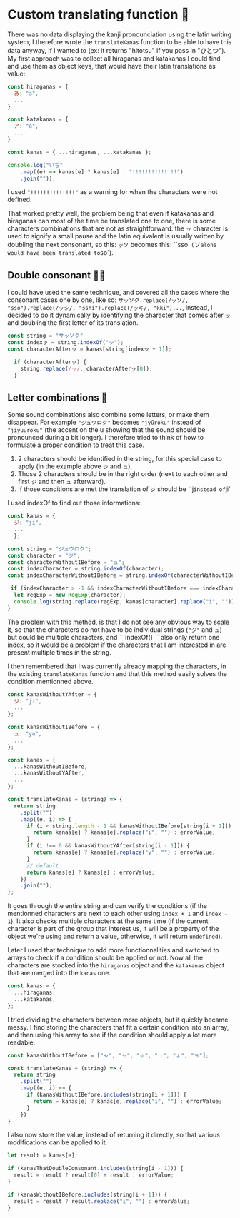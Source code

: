 # Custom translating function 📖

There was no data displaying the kanji pronounciation using the latin writing system, I therefore wrote the `translateKanas` function to be able to have this data anyway, if I wanted to (ex: it returns "hitotsu" if you pass in "ひとつ"). My first approach was to collect all hiraganas and katakanas I could find and use them as object keys, that would have their latin translations as value:

```Javascript
const hiraganas = {
  あ: "a",
  ...
}

const katakanas = {
  ア: "a",
  ...
}

const kanas = { ...hiraganas, ...katakanas };

console.log("いち"
    .map((e) => kanas[e] ? kanas[e] : "!!!!!!!!!!!!!!")
    .join(""));
```

I used `"!!!!!!!!!!!!!!"` as a warning for when the characters were not defined.

That worked pretty well, the problem being that even if katakanas and hiraganas can most of the time be translated one to one, there is some characters combinations that are not as straightforward: the `ッ` character is used to signify a small pause and the latin equivalent is usually written by doubling the next consonant, so this: `ッソ` becomes this: ``sso` (`ソ` alone would have been translated to `so`).

## Double consonant 👬🏻

I could have used the same technique, and covered all the cases where the consonant cases one by one, like so: `サッソク.replace(/ッソ/, "sso").replace(/ッシ/, "sshi").replace(/ッキ/, "kki")...`, instead, I decided to do it dynamically by identifying the character that comes after `ッ` and doubling the first letter of its translation.

```Javascript
const string = "サッソク"
const indexッ = string.indexOf("ッ");
const characterAfterッ = kanas[string[indexッ + 1]];

  if (characterAfterッ) {
    string.replace(/ッ/, characterAfterッ[0]);
  }
```

## Letter combinations 🧩

Some sound combinations also combine some letters, or make them disappear. For example `"ジュウロク"` becomes `"jyūroku"` instead of `"jiyuuroku"` (the accent on the u showing that the sound should be pronounced during a bit longer). I therefore tried to think of how to formulate a proper condition to treat this case.

1. 2 characters should be identified in the string, for this special case to apply (in the example above `ジ` and `ュ`).
2. Those 2 characters should be in the right order (next to each other and first `ジ` and then `ュ` afterward).
3. If those conditions are met the translation of `ジ` should be ``j` instead of `ji`

I used indexOf to find out those informations:

```Javascript
const kanas = {
  ジ: "ji",
  ...
  };

const string = "ジュウロク";
const character = "ジ";
const characterWithoutIBefore = "ュ";
const indexCharacter = string.indexOf(character);
const indexCharacterWithoutIBefore = string.indexOf(characterWithoutIBefore);

 if (indexCharacter > -1 && indexCharacterWithoutIBefore === indexCharacter + 1) {
  let regExp = new RegExp(character);
  console.log(string.replace(regExp, kanas[character].replace("i", "")));
}
```

The problem with this method, is that I do not see any obvious way to scale it, so that the characters do not have to be individual strings (`"ジ"` and `ュ`) but could be multiple characters, and ```indexOf()````also only return one index, so it would be a problem if the characters that I am interested in are present multiple times in the string.

I then remembered that I was currently already mapping the characters, in the existing `translateKanas` function and that this method easily solves the condition mentionned above.

```Javascript
const kanasWithoutYAfter = {
  ジ: "ji",
  ...
};

const kanasWithoutIBefore = {
  ュ: "yu",
  ...
};

const kanas = {
  ...kanasWithoutIBefore,
  ...kanasWithoutYAfter,
  ...
};

const translateKanas = (string) => {
  return string
    .split("")
    .map((e, i) => {
      if (i < string.length - 1 && kanasWithoutIBefore[string[i + 1]]) {
        return kanas[e] ? kanas[e].replace("i", "") : errorValue;
      }
      if (i !== 0 && kanasWithoutYAfter[string[i - 1]]) {
        return kanas[e] ? kanas[e].replace("y", "") : errorValue;
      }
      // default
      return kanas[e] ? kanas[e] : errorValue;
    })
    .join("");
};
```

It goes through the entire string and can verify the conditions (if the mentionned characters are next to each other using `index + 1` and `index - 1`). It also checks multiple characters at the same time (if the current character is part of the group that interest us, it will be a property of the object we're using and return a value, otherwise, it will return `undefined`).

Later I used that technique to add more functionnalities and switched to arrays to check if a condition should be applied or not. Now all the characters are stocked into the `hiraganas` object and the `katakanas` object that are merged into the `kanas` one.

```Javascript
const kanas = {
  ...hiraganas,
  ...katakanas,
};
```

I tried dividing the characters between more objects, but it quickly became messy. I find storing the characters that fit a certain condition into an array, and then using this array to see if the condition should apply a lot more readable.

```Javascript
const kanasWithoutIBefore = ["ゃ", "ャ", "ゅ", "ュ", "ょ", "ョ"];

const translateKanas = (string) => {
  return string
    .split("")
    .map((e, i) => {
      if (kanasWithoutIBefore.includes(string[i + 1])) {
        return = kanas[e] ? kanas[e].replace("i", "") : errorValue;
      }
    })
}
```

I also now store the value, instead of returning it directly, so that various modifications can be applied to it.

```Javascript
let result = kanas[e];

if (kanasThatDoubleConsonant.includes(string[i - 1])) {
  result = result ? result[0] + result : errorValue;
}

if (kanasWithoutIBefore.includes(string[i + 1])) {
  result = result ? result.replace("i", "") : errorValue;
}
```
